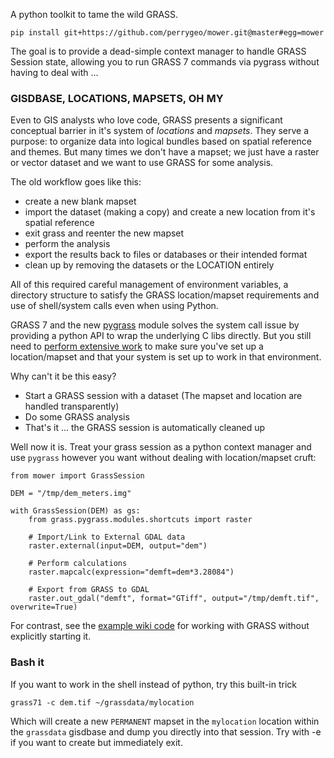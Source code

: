 A python toolkit to tame the wild GRASS. 

```
pip install git+https://github.com/perrygeo/mower.git@master#egg=mower
```

The goal is to provide a dead-simple context manager to handle GRASS Session state, allowing you to
run GRASS 7 commands via pygrass without having to deal with ...

### GISDBASE, LOCATIONS, MAPSETS, OH MY
Even to GIS analysts who love code, GRASS presents a significant conceptual barrier in it's system of 
*locations* and *mapsets*. They serve a purpose: to organize data into logical bundles based on spatial reference
and themes. But many times we don't have a mapset; we just have a raster or vector dataset and we want to
use GRASS for some analysis.

The old workflow goes like this:
* create a new blank mapset
* import the dataset (making a copy) and create a new location from it's spatial reference
* exit grass and reenter the new mapset
* perform the analysis
* export the results back to files or databases or their intended format
* clean up by removing the datasets or the LOCATION entirely

All of this required careful management of environment variables, a directory structure
to satisfy the GRASS location/mapset requirements and use of shell/system calls
even when using Python.

GRASS 7 and the new [pygrass](http://grasswiki.osgeo.org/wiki/Python/pygrass) module solves the system call issue by providing a python 
API to wrap the underlying C libs directly. But you still need to 
[perform extensive work](http://grasswiki.osgeo.org/wiki/Working_with_GRASS_without_starting_it_explicitly#Python:_GRASS_GIS_7_without_existing_location_using_metadata_only) to make sure you've set up a location/mapset and that your
system is set up to work in that environment.

Why can't it be this easy?
* Start a GRASS session with a dataset (The mapset and location are handled transparently)
* Do some GRASS analysis
* That's it ... the GRASS session is automatically cleaned up

Well now it is. Treat your grass session as a python context manager and use `pygrass`
however you want without dealing with location/mapset cruft:

	from mower import GrassSession

	DEM = "/tmp/dem_meters.img"

	with GrassSession(DEM) as gs:
	    from grass.pygrass.modules.shortcuts import raster

	    # Import/Link to External GDAL data
	    raster.external(input=DEM, output="dem")

	    # Perform calculations
	    raster.mapcalc(expression="demft=dem*3.28084")

	    # Export from GRASS to GDAL
	    raster.out_gdal("demft", format="GTiff", output="/tmp/demft.tif", overwrite=True)

For contrast, see the [example wiki code](http://grasswiki.osgeo.org/wiki/Working_with_GRASS_without_starting_it_explicitly#Python:_GRASS_GIS_7_without_existing_location_using_metadata_only) for working with GRASS without explicitly starting it.


### Bash it

If you want to work in the shell instead of python, try this built-in trick

    grass71 -c dem.tif ~/grassdata/mylocation

Which will create a new `PERMANENT` mapset in the `mylocation` location within the
`grassdata` gisdbase and dump you directly into that session. Try with -e if you want to create
but immediately exit.

